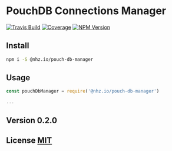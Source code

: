 # PouchDB Connections Manager

[![Travis Build][travis]](https://travis-ci.org/nhz-io/nhz-io-pouch-db-manager)
[![Coverage][coveralls]](https://coveralls.io/github/nhz-io/pouch-db-manager)
[![NPM Version][npm]](https://www.npmjs.com/package/@nhz.io/pouch-db-manager)

## Install

```bash
npm i -S @nhz.io/pouch-db-manager
```

## Usage
```js
const pouchDbManager = require('@nhz.io/pouch-db-manager')

...
```

## Version 0.2.0

## License [MIT](LICENSE)

[travis]: https://img.shields.io/travis/nhz-io/nhz-io-pouch-db-manager.svg?style=flat
[npm]: https://img.shields.io/npm/v/@nhz.io/pouch-db-manager.svg?style=flat
[coveralls]: https://img.shields.io/coveralls/github/nhz-io/nhz-io-pouch-db-manager.svg?style=flat